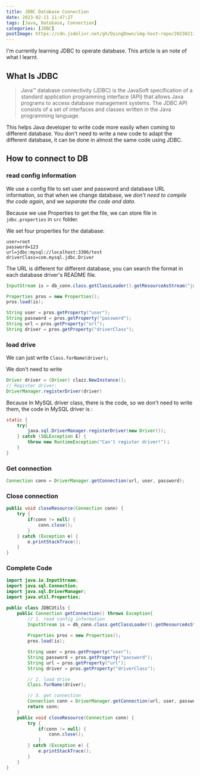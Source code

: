 ```yaml
---
title: JDBC Database Connection
date: 2023-02-11 11:47:27
tags: [Java, Database, Connection]
categories: [JDBC]
postImage: https://cdn.jsdelivr.net/gh/DyingDown/img-host-repo/202302111549511.jpg
---
```


I'm currently learning JDBC to operate database. This article is an note of what I learnt.

<!--more-->

## What Is JDBC

> Java™ database connectivity (JDBC) is the JavaSoft specification of a standard application programming interface (API) that allows Java programs to access database management systems. The JDBC API consists of a set of interfaces and classes written in the Java programming language.

This helps Java developer to write code more easily when coming to different database. You don't need  to write a new code to adapt the different database, it can be done in almost the same code using JDBC.

## How to connect to DB

### read config information

We use a config file to set user and password and database URL information, so that when we change database, we *don't need to compile the code again*, and we *separate the code and data*. 

Because we use Properties to get the file, we can store file in` jdbc.properties` in `src` folder.

We set four properties for the database:

```properties
user=root
password=123
url=jdbc:mysql://localhost:3306/test
driverClass=com.mysql.jdbc.Driver 
```

The URL is different for different database, you can search the format in each database driver's README file.

```java
InputStream is = db_conn.class.getClassLoader().getResourceAsStream("jdbc.properties");

Properties pros = new Properties();
pros.load(is);

String user = pros.getProperty("user");
String password = pros.getProperty("password");
String url = pros.getProperty("url");
String driver = pros.getProperty("driverClass");
```

### load drive

We can just write `Class.forName(driver);`

We don't need to write 

```java
Driver driver = (Driver) clazz.NewInstance();
// Register driver:
DriverManager.registerDriver(driver)
```

Because  In MySQL driver class, there is the code, so we don't need to write them, the code in MySQL driver is :

```java
static {
	try{
        java.sql.DriverManager.registerDriver(new Driver());
    } catch (SQLException E) {
        throw new RuntimeException("Can't register driver!")；
    }
}
```

### Get connection

```java
Connection conn = DriverManager.getConnection(url, user, password);
```

### Close connection

```java
public void closeResource(Connection conn) {
	try {
        if(conn != null) {
            conn.close();
        }
    } catch (Exception e) {
        e.printStackTrace();
    }
}
```

### Complete Code

```java
import java.io.InputStream;
import java.sql.Connection;
import java.sql.DriverManager;
import java.util.Properties;

public class JDBCUtils {
    public Connection getConnection() throws Exception{
        // 1. read config information
        InputStream is = db_conn.class.getClassLoader().getResourceAsStream("jdbc.properties");
        
        Properties pros = new Properties();
        pros.load(is);

        String user = pros.getProperty("user");
        String password = pros.getProperty("password");
        String url = pros.getProperty("url");
        String driver = pros.getProperty("driverClass");

        // 2. load drive
        Class.forName(driver);

        // 3. get connection
        Connection conn = DriverManager.getConnection(url, user, password);
        return conn;
    }
    public void closeResource(Connection conn) {
    	try {
            if(conn != null) {
                conn.close();
            }
        } catch (Exception e) {
            e.printStackTrace();
        }
    }
}

```

